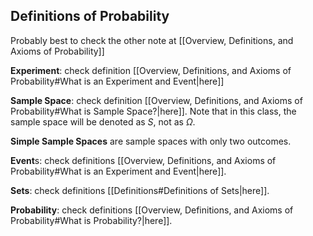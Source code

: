 ## Definitions of Probability

Probably best to check the other note at [[Overview, Definitions, and Axioms of Probability]]

**Experiment**: check definition [[Overview, Definitions, and Axioms of Probability#What is an Experiment and Event|here]]

**Sample Space**: check definition [[Overview, Definitions, and Axioms of Probability#What is Sample Space?|here]]. Note that in this class, the sample space will be denoted as $S$, not as $\Omega$.

**Simple Sample Spaces** are sample spaces with only two outcomes.

**Event**s: check definitions [[Overview, Definitions, and Axioms of Probability#What is an Experiment and Event|here]].

**Sets**: check definitions [[Definitions#Definitions of Sets|here]].

**Probability**: check definitions [[Overview, Definitions, and Axioms of Probability#What is Probability?|here]].
